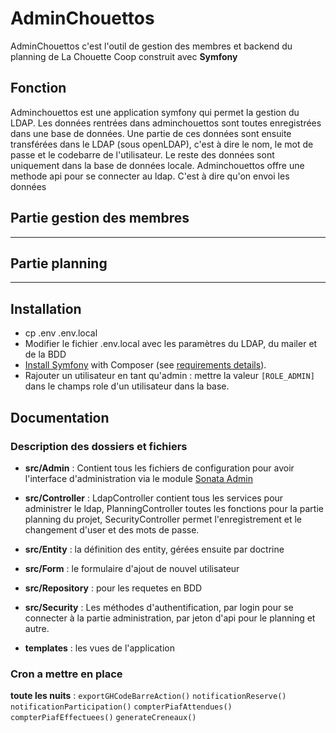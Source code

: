 # AdminChouettos

AdminChouettos c'est l'outil de gestion des membres et backend du planning de La Chouette Coop construit avec **Symfony** 

Fonction
------------
Adminchouettos est une application symfony qui permet la gestion du LDAP. Les données rentrées dans adminchouettos sont toutes enregistrées dans une base de données.
Une partie de ces données sont ensuite transférées dans le LDAP (sous openLDAP), c'est à dire le nom, le mot de passe et le codebarre de l'utilisateur.
Le reste des données sont uniquement dans la base de données locale.
Adminchouettos offre une methode api pour se connecter au ldap. C'est à dire qu'on envoi les données  

## Partie gestion des membres
------------

## Partie planning
------------


Installation
------------

* cp .env .env.local
* Modifier le fichier .env.local avec les paramètres du LDAP, du mailer et de la BDD
* [Install Symfony][2] with Composer (see [requirements details][1]).
* Rajouter un utilisateur en tant qu'admin : mettre la valeur `[ROLE_ADMIN]` dans le champs role d'un utilisateur dans la base.

Documentation
-------------

### Description des dossiers et fichiers
* **src/Admin** : Contient tous les fichiers de configuration pour avoir l'interface d'administration via le module [Sonata Admin][3]
* **src/Controller** : LdapController contient tous les services pour administrer le ldap, PlanningController toutes les fonctions pour la partie planning du projet, SecurityController permet l'enregistrement et le changement d'user et des mots de passe.
* **src/Entity** : la définition des entity, gérées ensuite par doctrine
* **src/Form** : le formulaire d'ajout de nouvel utilisateur
* **src/Repository** : pour les requetes en BDD
* **src/Security** : Les méthodes d'authentification, par login pour se connecter à la partie administration, par jeton d'api pour le planning et autre.

* **templates** : les vues de l'application

### Cron a mettre en place

**toute les nuits** : `exportGHCodeBarreAction()` `notificationReserve()` `notificationParticipation()` `compterPiafAttendues()` `compterPiafEffectuees()` `generateCreneaux()`



[1]: https://symfony.com/doc/current/reference/requirements.html
[2]: https://symfony.com/doc/current/setup.html#setting-up-an-existing-symfony-project
[3]: https://docs.sonata-project.org/projects/SonataAdminBundle/en/4.x/index.html